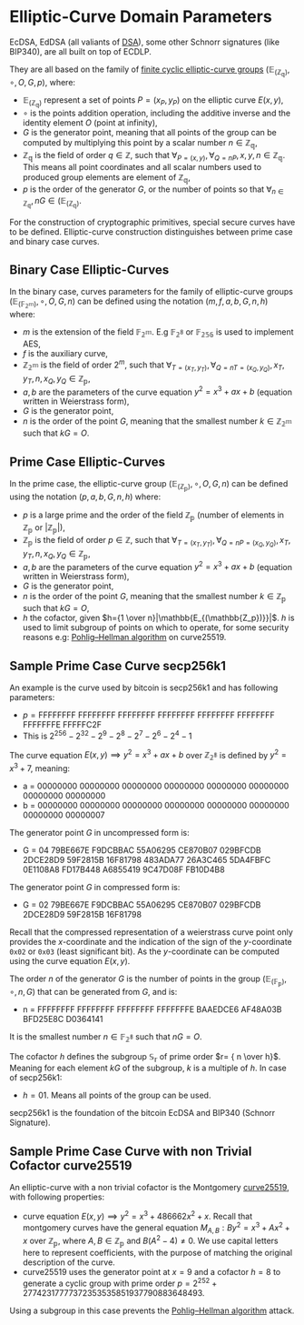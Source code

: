 # Elliptic-Curve Domain Parameters
EcDSA, EdDSA (all valiants of [DSA](https://en.wikipedia.org/wiki/Digital_Signature_Algorithm)), some other Schnorr signatures (like BIP340), are all built on top of ECDLP.

They are all based on the family of [finite cyclic elliptic-curve groups](./cha.md#finite-groups-over-elliptic-curve) $(\mathbb{E_{(\mathbb{Z_q})}}, \circ, O, G, p)$, where:
- $\mathbb{E_{(\mathbb{Z_q})}}$ represent a set of points $P=(x_P, y_P)$ on the elliptic curve $E(x,y)$,
- $\circ$ is the points addition operation, including the additive inverse and the identity element $O$ (point at infinity),
- $G$ is the generator point, meaning that all points of the group can be computed by multiplying this point by a scalar number $n \in \mathbb{Z_q}$,
- $\mathbb{Z_q}$ is the field of order $q \in \mathbb{Z}$, such that $\forall_{P=(x,y)}, \forall_{Q=nP}, x, y, n \in \mathbb{Z_q}$. This means all point coordinates and all scalar numbers used to produced group elements are element of $\mathbb{Z_q}$,
- $p$ is the order of the generator $G$, or the number of points so that $\forall_{n \in \mathbb{Z_q}}, nG \in (\mathbb{E_{(\mathbb{Z_q})}}$.

For the construction of cryptographic primitives, special secure curves have to be defined. Elliptic-curve construction distinguishes between prime case and binary case curves.

## Binary Case Elliptic-Curves
In the binary case, curves parameters for the family of elliptic-curve groups $(\mathbb{E}_{(\mathbb{F_{2^m}})}, \circ, O, G, n)$ can be defined using the notation $(m,f,a,b,G,n,h)$ where:
- $m$ is the extension of the field $\mathbb{F_{2^m}}$. E.g $\mathbb{F_{2^8}}$ or $\mathbb{F_{256}}$ is used to implement AES,
- $f$ is the auxiliary curve,
- $\mathbb{Z_{2^m}}$ is the field of order $2^m$, such that $\forall_{T=(x_T,y_T)}, \forall_{Q=nT=(x_Q, y_Q)}, x_T, y_T, n, x_Q, y_Q \in \mathbb{Z_p}$,
- $a, b$ are the parameters of the curve equation $y^2= x^3 + ax + b$ (equation written in Weierstrass form),
- $G$ is the generator point,
- $n$ is the order of the point $G$, meaning that the smallest number $k \in \mathbb{Z_{2^m}}$ such that $kG = O$.

## Prime Case Elliptic-Curves
In the prime case, the elliptic-curve group $(\mathbb{E_{(\mathbb{Z_p})}}, \circ, O, G, n)$ can be defined using the notation $(p,a,b,G,n,h)$ where:
- $p$ is a large prime and the order of the field $\mathbb{Z_p}$ (number of elements in $\mathbb{Z_p} \text{ or } |\mathbb{Z_p}|$),
- $\mathbb{Z_p}$ is the field of order $p \in \mathbb{Z}$, such that $\forall_{T=(x_T,y_T)}, \forall_{Q=nP=(x_Q, y_Q)}, x_T, y_T, n, x_Q, y_Q \in \mathbb{Z_p}$,
- $a, b$ are the parameters of the curve equation $y^2= x^3 + ax + b$ (equation written in Weierstrass form),
- $G$ is the generator point,
- $n$ is the order of the point $G$, meaning that the smallest number $k \in \mathbb{Z_p}$ such that $kG = O$,
- $h$ the cofactor, given $h={1 \over n}|\mathbb{E_{(\mathbb{Z_p})}}|$. $h$ is used to limit subgroup of points on which to operate, for some security reasons e.g: [Pohlig–Hellman algorithm](https://en.wikipedia.org/wiki/Pohlig%E2%80%93Hellman_algorithm) on curve25519.

## Sample Prime Case Curve secp256k1
An example is the curve used by bitcoin is secp256k1 and has following parameters:
- $p = \text{FFFFFFFF FFFFFFFF FFFFFFFF FFFFFFFF FFFFFFFF FFFFFFFF FFFFFFFE FFFFFC2F}$
- This is $2^{256} - 2^{32} - 2^9 - 2^8 - 2^7 - 2^6 - 2^4 -1$

The curve equation $E(x,y) \implies y^2= x^3 + ax + b$ over $\mathbb{Z_{2^8}}$ is defined by $y^2=x^3 + 7$, meaning:
- $\text{a = 00000000 00000000 00000000 00000000 00000000 00000000 00000000 00000000}$
- $\text{b = 00000000 00000000 00000000 00000000 00000000 00000000 00000000 00000007}$

The generator point $G$ in uncompressed form is:
- $\text{G = 04 79BE667E F9DCBBAC 55A06295 CE870B07 029BFCDB 2DCE28D9 59F2815B 16F81798 483ADA77 26A3C465 5DA4FBFC 0E1108A8 FD17B448 A6855419 9C47D08F FB10D4B8
}$

The generator point $G$ in compressed form is:
- $\text{G = 02 79BE667E F9DCBBAC 55A06295 CE870B07 029BFCDB 2DCE28D9 59F2815B 16F81798}$

Recall that the compressed representation of a weierstrass curve point only provides the $x$-coordinate and the indication of the sign of the $y$-coordinate $\mathtt{0x02} \text{ or } \mathtt{0x03}$ (least significant bit). As the $y$-coordinate can be computed using the curve equation $E(x,y)$.

The order $n$ of the generator $G$ is the number of points in the group $(\mathbb{E}_{(\mathbb{F_p})}, \circ, n, G)$ that can be generated from $G$, and is:
- $\text{n = FFFFFFFF FFFFFFFF FFFFFFFF FFFFFFFE BAAEDCE6 AF48A03B BFD25E8C D0364141}$

It is the smallest number $n \in \mathbb{F_{2^8}}$ such that $nG=O$.

The cofactor $h$ defines the subgroup $\mathbb{S_{r}}$ of prime order $r= { n \over h}$. Meaning for each element $kG$ of the subgroup, $k$ is a multiple of $h$. In case of secp256k1:
- $h=01$. Means all points of the group can be used.

secp256k1 is the foundation of the bitcoin EcDSA and BIP340 (Schnorr Signature).

## Sample Prime Case Curve with non Trivial Cofactor curve25519
An elliptic-curve with a non trivial cofactor is the Montgomery [curve25519](https://en.wikipedia.org/wiki/Curve25519), with following properties:
- curve equation $E(x,y) \implies y^2 = x^3 + 486662x^2 + x$. Recall that montgomery curves have the general equation $M_{A,B}: By^2 = x^3 + Ax^2 + x$ over $\mathbb{Z_p}$, where $A,B \in \mathbb{Z_p} \text{ and } B(A^2 -4) \ne 0$. We use capital letters here to represent coefficients, with the purpose of matching the original description of the curve.
- curve25519 uses the generator point at $x=9$ and a cofactor $h=8$ to generate a cyclic group with prime order $p = 2^{252} + 27742317777372353535851937790883648493$.

Using a subgroup in this case prevents the [Pohlig–Hellman algorithm](https://en.wikipedia.org/wiki/Pohlig%E2%80%93Hellman_algorithm) attack.